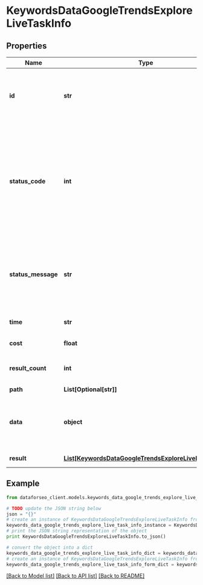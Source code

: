 # KeywordsDataGoogleTrendsExploreLiveTaskInfo


## Properties

Name | Type | Description | Notes
------------ | ------------- | ------------- | -------------
**id** | **str** | task identifier unique task identifier in our system in the UUID format | [optional] 
**status_code** | **int** | status code of the task generated by DataForSEO, can be within the following range: 10000-60000 you can find the full list of the response codes here | [optional] 
**status_message** | **str** | informational message of the task you can find the full list of general informational messages here | [optional] 
**time** | **str** | execution time, seconds | [optional] 
**cost** | **float** | total tasks cost, USD | [optional] 
**result_count** | **int** | number of elements in the result array | [optional] 
**path** | **List[Optional[str]]** | URL path | [optional] 
**data** | **object** | contains the same parameters that you specified in the POST request | [optional] 
**result** | [**List[KeywordsDataGoogleTrendsExploreLiveResultInfo]**](KeywordsDataGoogleTrendsExploreLiveResultInfo.md) | array of results | [optional] 

## Example

```python
from dataforseo_client.models.keywords_data_google_trends_explore_live_task_info import KeywordsDataGoogleTrendsExploreLiveTaskInfo

# TODO update the JSON string below
json = "{}"
# create an instance of KeywordsDataGoogleTrendsExploreLiveTaskInfo from a JSON string
keywords_data_google_trends_explore_live_task_info_instance = KeywordsDataGoogleTrendsExploreLiveTaskInfo.from_json(json)
# print the JSON string representation of the object
print KeywordsDataGoogleTrendsExploreLiveTaskInfo.to_json()

# convert the object into a dict
keywords_data_google_trends_explore_live_task_info_dict = keywords_data_google_trends_explore_live_task_info_instance.to_dict()
# create an instance of KeywordsDataGoogleTrendsExploreLiveTaskInfo from a dict
keywords_data_google_trends_explore_live_task_info_form_dict = keywords_data_google_trends_explore_live_task_info.from_dict(keywords_data_google_trends_explore_live_task_info_dict)
```
[[Back to Model list]](../README.md#documentation-for-models) [[Back to API list]](../README.md#documentation-for-api-endpoints) [[Back to README]](../README.md)


